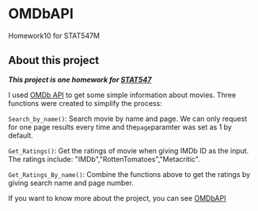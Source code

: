 # OMDbAPI
Homework10 for STAT547M

## About this project

***This project is one homework for [STAT547](http://stat545.com/index.html)***

I used [OMDb API](http://www.omdbapi.com) to get some simple information about movies. Three functions were created to simplify the process:

`Search_by_name()`: Search movie by name and page. We can only request for one page results every time and the`page`paramter was set as 1 by default.

`Get_Ratings()`: Get the ratings of movie when giving IMDb ID as the input. The ratings include: "IMDb","RottenTomatoes","Metacritic".

`Get_Ratings_By_name()`: Combine the functions above to get the ratings by giving search name and page number.

If you want to know more about the project, you can see [OMDbAPI](https://github.com/Tangjiahui26/OMDbAPI/OMDbAPI.md)